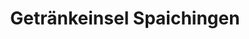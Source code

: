 ---
title: "Getränkeinsel Spaichingen"
url: /spaichingen/getraenkeinsel-spaichingen/
shop: Getränke
---
